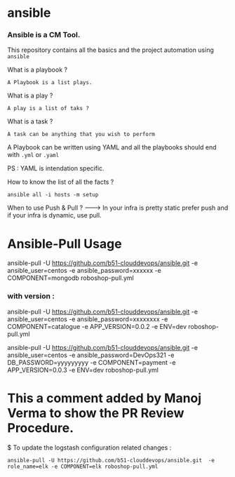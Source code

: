 # ansible

### Ansible is a CM Tool.

This repository contains all the basics and the project automation using `ansible`

What is a playbook ?

```
A Playbook is a list plays.
``` 

What is a play ?

```
A play is a list of taks ?
```

What is a task ?

```
A task can be anything that you wish to perform
```

A Playbook can be written using YAML and all the playbooks should end with `.yml` or `.yaml` 

PS : YAML is intendation specific. 

How to know the list of all the facts ?

```
ansible all -i hosts -m setup
```

When to use Push & Pull  ?
---> In your infra is pretty static prefer push and if your infra is dynamic, use pull.

# Ansible-Pull Usage

ansible-pull -U https://github.com/b51-clouddevops/ansible.git -e ansible_user=centos -e ansible_password=xxxxxx -e COMPONENT=mongodb roboshop-pull.yml

### with version :
ansible-pull -U https://github.com/b51-clouddevops/ansible.git -e ansible_user=centos -e ansible_password=xxxxxxxx -e COMPONENT=catalogue -e APP_VERSION=0.0.2 -e ENV=dev roboshop-pull.yml

ansible-pull -U https://github.com/b51-clouddevops/ansible.git -e ansible_user=centos -e ansible_password=DevOps321 -e DB_PASSWORD=yyyyyyyyy -e COMPONENT=payment -e APP_VERSION=0.0.3 -e ENV=dev roboshop-pull.yml

# This a comment added by Manoj Verma to show the PR Review Procedure.

$ To update the logstash configuration related changes :
```
ansible-pull -U https://github.com/b51-clouddevops/ansible.git  -e role_name=elk -e COMPONENT=elk roboshop-pull.yml

```